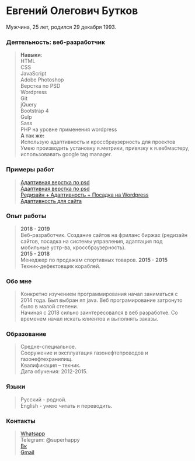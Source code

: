 # Евгений Олегович Бутков
Мужчина, 25 лет, родился 29 декабря 1993.  

### Деятельность: веб-разработчик
>**Навыки**:  
>HTML    
>CSS  
>JavaScript  
>Adobe Photoshop  
>Верстка по PSD    
>Wordpress  
>Git  
>jQuery  
>Bootstrap 4  
>Gulp   
>Sass  
>PHP на уровне применения wordpress  
**А так же:**  
>Использую адаптивность и кроссбраузерность для проектов  
>Умею производить установку я.метрики, привязку к я.вебмастеру, использовавать google tag manager.  

### Примеры работ
>[Адаптивная верстка по psd](https://webdiller.github.io/fruits/)  
>[Адаптивная верстка по psd](https://webdiller.github.io/mars/)  
>[Редизайн + Адаптивность + Посадка на Wordpress](http://shinomontage24.ru/)  
>[Адаптивность для сайта](https://xn----7sbaab1abucbubfrngff5byajq8guf.xn--80adxhks/)  

### Опыт работы
>**2018 - 2019**  
> Веб-разработчик. Создание сайтов на фриланс биржах (редизайн сайтов, посадка на системы управления, адаптация под мобильные устр-ва, кроссбраузерность).  
>**2015 - 2018**  
> Менеджер по продажам спортивных товаров.
>**2015 - 2015**  
> Техник-дефектовщик кораблей.

### Обо мне
> Конкретно изучением программирования начал заниматься с 2014 года. Был выбран яп java. Веб програмирование затронуто было в малой степени.  
> Начиная с 2018 сильно заинтересовался в веб разработке. Со временем начал искать клиентов и выполнять заказы.

### Образование 
>Средне-специальное.  
>Сооружение и эксплуатация газонефтепроводов и газонефтехранилищ.  
>Квалификация – техник.  
>Дата обучения: 2012-2015.  

### Языки 
>Русский - родной.  
>English - умею читать и переводить.

### Контакты 
>[Whatsapp](https://wa.me/79996159789)  
>Telegram: @superhappy  
>[Вк](https://vk.com/eugenefromrus)  
>[Gmail](mailto:eugenefromrus@gmail.com)